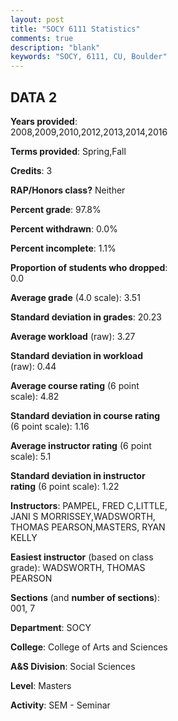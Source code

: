 ```yaml
---
layout: post
title: "SOCY 6111 Statistics"
comments: true
description: "blank"
keywords: "SOCY, 6111, CU, Boulder"
--- 
```

<head>
<script src="https://ajax.googleapis.com/ajax/libs/jquery/2.1.3/jquery.min.js"></script>
<script src="https://dl.dropboxusercontent.com/s/pc42nxpaw1ea4o9/highcharts.js?dl=0"></script>
<!-- <script src="../assets/js/highcharts.js"></script> -->
<style type="text/css">@font-face {
	font-family: "Bebas Neue";
	src: url(https://www.filehosting.org/file/details/544349/BebasNeue%20Regular.otf) format("opentype");
	}
	h1.Bebas { 
		font-family: "Bebas Neue", Verdana, Tahoma;
	}
</style>
</head>
<body>
	<div id="container" style="float: right; width: 45%; height: 88%; margin-left: 2.5%; margin-right: 2.5%;"></div>
	<script language="JavaScript">
		$(document).ready(function() {
		var chart = {type: 'column'};
		var title = {text: 'Grade Distribution'};
		var xAxis = {categories: ['A','B','C','D','F'],crosshair: true};
		var yAxis = {min: 0,title: {text: 'Percentage'}};
		var tooltip = {headerFormat: '<center><b><span style="font-size:20px">{point.key}</span></b></center>',
		               pointFormat: '<td style="padding:0"><b>{point.y:.1f}%</b></td>',
		               footerFormat: '</table>',shared: true,useHTML: true};
		var plotOptions = {column: {pointPadding: 0.0,borderWidth: 0}};  
		var credits = {enabled: false};var series= [{name: 'Percent',data: [56.18,41.57,0.0,1.12,1.12,]}];
		var json = {};
		json.chart = chart;
		json.title = title;
		json.tooltip = tooltip;
		json.xAxis = xAxis;
		json.yAxis = yAxis;  
		json.series = series;
		json.plotOptions = plotOptions;  
		json.credits = credits;
		$('#container').highcharts(json);
	});
	</script>
</body>
			   
## DATA 2

**Years provided**: 2008,2009,2010,2012,2013,2014,2016

**Terms provided**: Spring,Fall

**Credits**: 3

**RAP/Honors class?** Neither

**Percent grade**: 97.8%

**Percent withdrawn**: 0.0%

**Percent incomplete**: 1.1%

**Proportion of students who dropped**: 0.0

**Average grade** (4.0 scale): 3.51

**Standard deviation in grades**: 20.23

**Average workload** (raw): 3.27

**Standard deviation in workload** (raw): 0.44

**Average course rating** (6 point scale): 4.82

**Standard deviation in course rating** (6 point scale): 1.16

**Average instructor rating** (6 point scale): 5.1

**Standard deviation in instructor rating** (6 point scale): 1.22

**Instructors**: PAMPEL, FRED C,LITTLE, JANI S MORRISSEY,WADSWORTH, THOMAS PEARSON,MASTERS, RYAN KELLY

**Easiest instructor** (based on class grade): WADSWORTH, THOMAS PEARSON

**Sections** (and **number of sections**): 001, 7

**Department**: SOCY

**College**: College of Arts and Sciences

**A&S Division**: Social Sciences

**Level**: Masters

**Activity**: SEM - Seminar